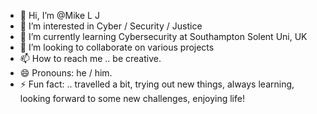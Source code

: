 - 👋 Hi, I’m @Mike  L J
- 👀 I’m interested in Cyber / Security / Justice
- 🌱 I’m currently learning Cybersecurity at Southampton Solent Uni, UK
- 💞️ I’m looking to collaborate on various projects
- 📫 How to reach me .. be creative.
- 😄 Pronouns: he / him.
- ⚡ Fun fact: .. travelled a bit, trying out new things, always learning, looking forward to some new challenges, enjoying life!

<!---
Mike7LJ/Mike7LJ is a ✨ special ✨ repository because its `README.md` (this file) appears on your GitHub profile.
You can click the Preview link to take a look at your changes.
--->

